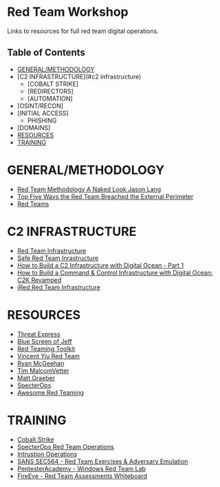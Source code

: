 Red Team Workshop
======
Links to resources for full red team digital operations.

## Table of Contents
- [GENERAL/METHODOLOGY](#general/methodology) 
- [C2 INFRASTRUCTURE](#c2 infrastructure)
  - [COBALT STRIKE]
  - [REDIRECTORS]
  - [AUTOMATION]
- [OSINT/RECON]
- [INITIAL ACCESS]
  - PHISHING
- [DOMAINS]
- [RESOURCES](#resources)
- [TRAINING](#training)

# GENERAL/METHODOLOGY
* [Red Team Methodology A Naked Look Jason Lang](https://www.youtube.com/watch?v=kf829-tm0VM)
* [Top Five Ways the Red Team Breached the External Perimeter](https://medium.com/@adam.toscher/top-five-ways-the-red-team-breached-the-external-perimeter-262f99dc9d17)
* [Red Teams](https://medium.com/starting-up-security/red-teams-6faa8d95f602)



# C2 INFRASTRUCTURE
* [Red Team Infrastructure](https://github.com/bluscreenofjeff/Red-Team-Infrastructure-Wiki#domains)
* [Safe Red Team Inrastructure](https://medium.com/@malcomvetter/safe-red-team-infrastructure-c5d6a0f13fac)
* [How to Build a C2 Infrastructure with Digital Ocean - Part 1](https://www.blackhillsinfosec.com/build-c2-infrastructure-digital-ocean-part-1/)
* [How to Build a Command & Control Infrastructure with Digital Ocean: C2K Revamped](https://www.blackhillsinfosec.com/how-to-build-a-command-control-infrastructure-with-digital-ocean-c2k-revamped/)
* [iRed Red Team Infrastructure](https://ired.team/offensive-security/red-team-infrastructure)

# RESOURCES
* [Threat Express](https://threatexpress.com/)
* [Blue Screen of Jeff](https://bluescreenofjeff.com/)
* [Red Teaming Toolkit](https://github.com/infosecn1nja/Red-Teaming-Toolkit)
* [Vincent Yiu Red Team](https://medium.com/@adam.toscher/top-five-ways-the-red-team-breached-the-external-perimeter-262f99dc9d17)
* [Ryan McGeehan](https://medium.com/@magoo)
* [Tim MalcomVetter](https://medium.com/@malcomvetter)
* [Matt Graeber](https://posts.specterops.io/@mattifestation)
* [SpecterOps](https://posts.specterops.io/)
* [Awesome Red Teaming](https://github.com/yeyintminthuhtut/Awesome-Red-Teaming)

# TRAINING
* [Cobalt Strike](https://www.cobaltstrike.com/training)
* [SpecterOps Red Team Operations](https://www.specterops.io/how-we-help/training-offerings/adversary-tactics-red-team-operations)
* [Intrustion Operations](https://www.fortynorthsecurity.com/services/red-team-training/)
* [SANS SEC564 - Red Team Exercises & Adversary Emulation](https://www.sans.org/course/red-team-exercises-adversary-emulation)
* [PentesterAcademy - Windows Red Team Lab](https://www.pentesteracademy.com/redteamlab)
* [FireEye - Red Team Assessments Whiteboard](https://www.fireeye.com/services/red-team-assessments/red-team-operations-video-training.html)
